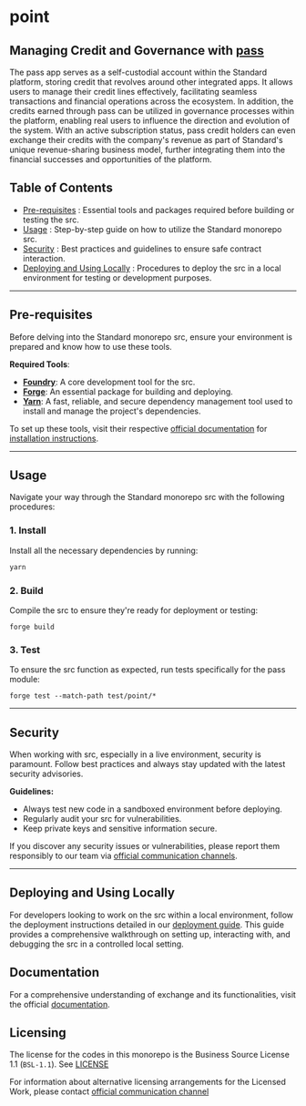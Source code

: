 # point

## **Managing Credit and Governance with [pass](./src/pass/README.md)**

The pass app serves as a self-custodial account within the Standard platform, storing credit that revolves around other integrated apps. It allows users to manage their credit lines effectively, facilitating seamless transactions and financial operations across the ecosystem. In addition, the credits earned through pass can be utilized in governance processes within the platform, enabling real users to influence the direction and evolution of the system. With an active subscription status, pass credit holders can even exchange their credits with the company's revenue as part of Standard's unique revenue-sharing business model, further integrating them into the financial successes and opportunities of the platform.

## Table of Contents

- [Pre-requisites](#pre-requisites) : Essential tools and packages required before building or testing the src.
- [Usage](#usage) : Step-by-step guide on how to utilize the Standard monorepo src.
- [Security](#security) : Best practices and guidelines to ensure safe contract interaction.
- [Deploying and Using Locally](#deploying-and-using-locally) : Procedures to deploy the src in a local environment for testing or development purposes.

---

## Pre-requisites

Before delving into the Standard monorepo src, ensure your environment is prepared and know how to use these tools.

**Required Tools**:

- [**Foundry**](https://book.getfoundry.sh/getting-started/installation): A core development tool for the src.
- [**Forge**](https://book.getfoundry.sh/forge/): An essential package for building and deploying.
- [**Yarn**](https://yarnpkg.com/getting-started/install): A fast, reliable, and secure dependency management tool used to install and manage the project's dependencies.

To set up these tools, visit their respective [official documentation](https://book.getfoundry.sh/forge/) for [installation instructions](https://book.getfoundry.sh/getting-started/installation).

---

## Usage

Navigate your way through the Standard monorepo src with the following procedures:

### 1. Install

Install all the necessary dependencies by running:

```bash
yarn
```

### 2. Build

Compile the src to ensure they're ready for deployment or testing:

```
forge build
```

### 3. Test

To ensure the src function as expected, run tests specifically for the pass module:

```
forge test --match-path test/point/*
```

---

## Security

When working with src, especially in a live environment, security is paramount. Follow best practices and always stay updated with the latest security advisories.

**Guidelines:**

- Always test new code in a sandboxed environment before deploying.
- Regularly audit your src for vulnerabilities.
- Keep private keys and sensitive information secure.

If you discover any security issues or vulnerabilities, please report them responsibly to our team via [official communication channels](mailto:contact@standardweb3.com).

---

## Deploying and Using Locally

For developers looking to work on the src within a local environment, follow the deployment instructions detailed in our [deployment guide](). This guide provides a comprehensive walkthrough on setting up, interacting with, and debugging the src in a controlled local setting.

## Documentation

For a comprehensive understanding of exchange and its functionalities, visit the official [documentation](https://docs.standardweb3.com).


## Licensing

The license for the codes in this monorepo is the Business Source License 1.1 (`BSL-1.1`). See [LICENSE](./LICENSE)

For information about alternative licensing arrangements for the Licensed Work, please contact [official communication channel](mailto:contact@standardweb3.com)